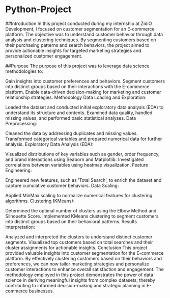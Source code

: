 # Python-Project
##Introduction
In this project conducted during my internship at ZidiO Development, I focused on customer segmentation for an E-commerce platform. The objective was to understand customer behavior through data analysis and clustering techniques. By segmenting customers based on their purchasing patterns and search behaviors, the project aimed to provide actionable insights for targeted marketing strategies and personalized customer engagement.

##Purpose
The purpose of this project was to leverage data science methodologies to:

Gain insights into customer preferences and behaviors.
Segment customers into distinct groups based on their interactions with the E-commerce platform.
Enable data-driven decision-making for marketing and customer relationship strategies.
Methodology
Data Loading and Exploration:

Loaded the dataset and conducted initial exploratory data analysis (EDA) to understand its structure and contents.
Examined data quality, handled missing values, and performed basic statistical analyses.
Data Preprocessing:

Cleaned the data by addressing duplicates and missing values.
Transformed categorical variables and prepared numerical data for further analysis.
Exploratory Data Analysis (EDA):

Visualized distributions of key variables such as gender, order frequency, and brand interactions using Seaborn and Matplotlib.
Investigated correlations between variables using heatmap visualization.
Feature Engineering:

Engineered new features, such as 'Total Search', to enrich the dataset and capture cumulative customer behaviors.
Data Scaling:

Applied MinMax scaling to normalize numerical features for clustering algorithms.
Clustering (KMeans):

Determined the optimal number of clusters using the Elbow Method and Silhouette Score.
Implemented KMeans clustering to segment customers into distinct groups based on their behavioral patterns.
Results Interpretation:

Analyzed and interpreted the clusters to understand distinct customer segments.
Visualized top customers based on total searches and their cluster assignments for actionable insights.
Conclusion
This project provided valuable insights into customer segmentation for the E-commerce platform. By effectively clustering customers based on their behaviors and preferences, we can now tailor marketing strategies and personalize customer interactions to enhance overall satisfaction and engagement. The methodology employed in this project demonstrates the power of data science in deriving meaningful insights from complex datasets, thereby contributing to informed decision-making and strategic planning in E-commerce businesses.

